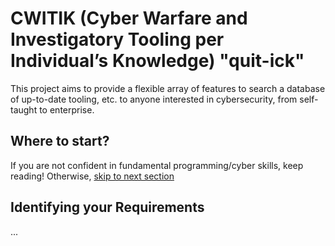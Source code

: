# CWITIK (Cyber Warfare and Investigatory Tooling per Individual’s Knowledge) "quit-ick"

This project aims to provide a flexible array of features to search a database of up-to-date tooling, etc. to anyone interested in cybersecurity, from self-taught to enterprise.

## Where to start?

If you are not confident in fundamental programming/cyber skills, keep reading! Otherwise, [skip to next section](##identifyingyourrequirements)

## Identifying your Requirements

...
